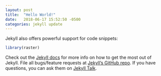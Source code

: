 ```yaml
---
layout: post
title:  "Hello World!"
date:   2018-06-17 15:52:50 -0500
categories: jekyll update
---
```


Jekyll also offers powerful support for code snippets:

```r
library(raster)
```

Check out the [Jekyll docs][jekyll-docs] for more info on how to get the most out of Jekyll. File all bugs/feature requests at [Jekyll’s GitHub repo][jekyll-gh]. If you have questions, you can ask them on [Jekyll Talk][jekyll-talk].

[jekyll-docs]: https://jekyllrb.com/docs/home
[jekyll-gh]:   https://github.com/jekyll/jekyll
[jekyll-talk]: https://talk.jekyllrb.com/
